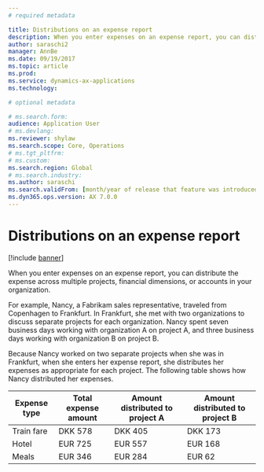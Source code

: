 ```yaml
---
# required metadata

title: Distributions on an expense report
description: When you enter expenses on an expense report, you can distribute the expense across multiple projects, legal entities, or accounts in your organization.
author: saraschi2
manager: AnnBe
ms.date: 09/19/2017
ms.topic: article
ms.prod: 
ms.service: dynamics-ax-applications
ms.technology: 

# optional metadata

# ms.search.form:  
audience: Application User
# ms.devlang: 
ms.reviewer: shylaw
ms.search.scope: Core, Operations
# ms.tgt_pltfrm: 
# ms.custom: 
ms.search.region: Global
# ms.search.industry: 
ms.author: saraschi
ms.search.validFrom: [month/year of release that feature was introduced in, in format yyyy-mm-dd]
ms.dyn365.ops.version: AX 7.0.0
---
```


# Distributions on an expense report

[!include [banner](../includes/banner.md)]

When you enter expenses on an expense report, you can distribute the expense across multiple projects, financial dimensions, 
or accounts in your organization.

For example, Nancy, a Fabrikam sales representative, traveled from Copenhagen to Frankfurt. In Frankfurt, she met with two organizations
to discuss separate projects for each organization. Nancy spent seven business days working with organization A on project A, and three 
business days working with organization B on project B.

Because Nancy worked on two separate projects when she was in Frankfurt, when she enters her expense report, she distributes 
her expenses as appropriate for each project. The following table shows how Nancy distributed her expenses.


| <strong>Expense type</strong> | <strong>Total expense amount</strong> | <strong>Amount distributed to project A</strong> | <strong>Amount distributed to project B</strong> |
|-------------------------------|---------------------------------------|--------------------------------------------------|--------------------------------------------------|
|          Train fare           |                DKK 578                |                     DKK 405                      |                     DKK 173                      |
|             Hotel             |                EUR 725                |                     EUR 557                      |                     EUR 168                      |
|             Meals             |                EUR 346                |                     EUR 284                      |                      EUR 62                      |

